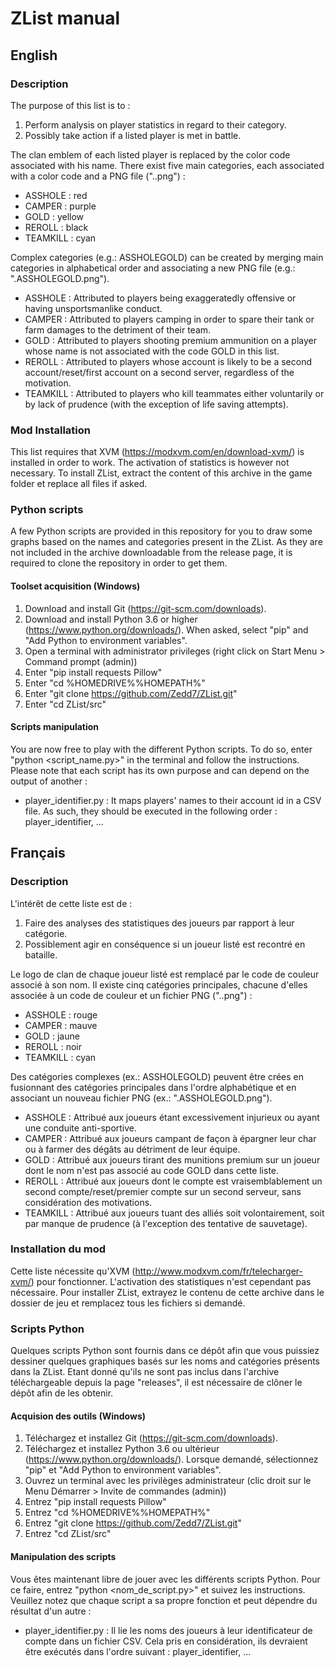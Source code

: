 # ZList manual

## English

### Description

The purpose of this list is to :
1. Perform analysis on player statistics in regard to their category.
2. Possibly take action if a listed player is met in battle.

The clan emblem of each listed player is replaced by the color code associated with his name.
There exist five main categories, each associated with a color code and a PNG file (".<CATEGORY>.png") :
- ASSHOLE : red
- CAMPER : purple
- GOLD : yellow
- REROLL : black
- TEAMKILL : cyan

Complex categories (e.g.: ASSHOLEGOLD) can be created by merging main categories in alphabetical order and associating a new PNG file (e.g.: ".ASSHOLEGOLD.png").

- ASSHOLE : Attributed to players being exaggeratedly offensive or having unsportsmanlike conduct.
- CAMPER : Attributed to players camping in order to spare their tank or farm damages to the detriment of their team.
- GOLD : Attributed to players shooting premium ammunition on a player whose name is not associated with the code GOLD in this list.
- REROLL : Attributed to players whose account is likely to be a second account/reset/first account on a second server, regardless of the motivation.
- TEAMKILL : Attributed to players who kill teammates either voluntarily or by lack of prudence (with the exception of life saving attempts).

### Mod Installation

This list requires that XVM (https://modxvm.com/en/download-xvm/) is installed in order to work. The activation of statistics is however not necessary.
To install ZList, extract the content of this archive in the game folder et replace all files if asked.

### Python scripts

A few Python scripts are provided in this repository for you to draw some graphs based on the names and categories present in the ZList.
As they are not included in the archive downloadable from the release page, it is required to clone the repository in order to get them.

#### Toolset acquisition (Windows)

1. Download and install Git (https://git-scm.com/downloads).
2. Download and install Python 3.6 or higher (https://www.python.org/downloads/). When asked, select "pip" and "Add Python to environment variables".
3. Open a terminal with administrator privileges (right click on Start Menu > Command prompt (admin))
4. Enter "pip install requests Pillow"
5. Enter "cd %HOMEDRIVE%%HOMEPATH%"
6. Enter "git clone https://github.com/Zedd7/ZList.git"
7. Enter "cd ZList/src"

#### Scripts manipulation

You are now free to play with the different Python scripts. To do so, enter "python <script_name.py>" in the terminal and follow the instructions.
Please note that each script has its own purpose and can depend on the output of another :
- player_identifier.py : It maps players' names to their account id in a CSV file.
As such, they should be executed in the following order : player_identifier, ...

## Français

### Description

L'intérêt de cette liste est de :
1. Faire des analyses des statistiques des joueurs par rapport à leur catégorie.
2. Possiblement agir en conséquence si un joueur listé est recontré en bataille.

Le logo de clan de chaque joueur listé est remplacé par le code de couleur associé à son nom.
Il existe cinq catégories principales, chacune d'elles associée à un code de couleur et un fichier PNG (".<CATEGORY>.png") :
- ASSHOLE : rouge
- CAMPER : mauve
- GOLD : jaune
- REROLL : noir
- TEAMKILL : cyan

Des catégories complexes (ex.: ASSHOLEGOLD) peuvent être crées en fusionnant des catégories principales dans l'ordre alphabétique et en associant un nouveau fichier PNG (ex.: ".ASSHOLEGOLD.png").

- ASSHOLE : Attribué aux joueurs étant excessivement injurieux ou ayant une conduite anti-sportive.
- CAMPER : Attribué aux joueurs campant de façon à épargner leur char ou à farmer des dégâts au détriment de leur équipe.
- GOLD : Attribué aux joueurs tirant des munitions premium sur un joueur dont le nom n'est pas associé au code GOLD dans cette liste.
- REROLL : Attribué aux joueurs dont le compte est vraisemblablement un second compte/reset/premier compte sur un second serveur, sans considération des motivations.
- TEAMKILL : Attribué aux joueurs tuant des alliés soit volontairement, soit par manque de prudence (à l'exception des tentative de sauvetage).

### Installation du mod

Cette liste nécessite qu'XVM (http://www.modxvm.com/fr/telecharger-xvm/) pour fonctionner. L'activation des statistiques n'est cependant pas nécessaire.
Pour installer ZList, extrayez le contenu de cette archive dans le dossier de jeu et remplacez tous les fichiers si demandé.

### Scripts Python

Quelques scripts Python sont fournis dans ce dépôt afin que vous puissiez dessiner quelques graphiques basés sur les noms and catégories présents dans la ZList.
Etant donné qu'ils ne sont pas inclus dans l'archive téléchargeable depuis la page "releases", il est nécessaire de clôner le dépôt afin de les obtenir.

#### Acquision des outils (Windows)

1. Téléchargez et installez Git (https://git-scm.com/downloads).
2. Téléchargez et installez Python 3.6 ou ultérieur (https://www.python.org/downloads/). Lorsque demandé, sélectionnez "pip" et "Add Python to environment variables".
3. Ouvrez un terminal avec les privilèges administrateur (clic droit sur le Menu Démarrer > Invite de commandes (admin))
4. Entrez "pip install requests Pillow"
5. Entrez "cd %HOMEDRIVE%%HOMEPATH%"
6. Entrez "git clone https://github.com/Zedd7/ZList.git"
7. Entrez "cd ZList/src"

#### Manipulation des scripts

Vous êtes maintenant libre de jouer avec les différents scripts Python. Pour ce faire, entrez "python <nom_de_script.py>" et suivez les instructions.
Veuillez notez que chaque script a sa propre fonction et peut dépendre du résultat d'un autre :
- player_identifier.py : Il lie les noms des joueurs à leur identificateur de compte dans un fichier CSV.
Cela pris en considération, ils devraient être exécutés dans l'ordre suivant : player_identifier, ...
